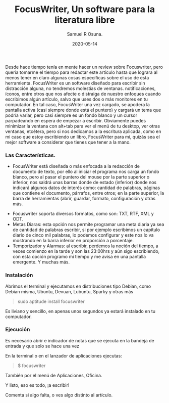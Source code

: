 ﻿---
layout: post
title: FocusWriter, Un software para la literatura libre 
date: 2020-05-14
author: Samuel R Osuna.
categories: literatura, software, libre, linux, windows, distractionfree, escribir.
---

Desde hace tiempo tenía en mente hacer un review sobre Focuswriter, pero quería tomarme el tiempo para redactar este artículo hasta que lograra al menos tener en claro algunas cosas específicas sobre el uso de esta herramienta.
FocusWriter es un software diseñado para escribir sin distracción alguna, no tendremos molestias de ventanas. notificaciones, íconos, entre otros que nos afecte o distraiga de nuestro enfoques cuando escribimos algún artículo, salvo que uses dos o más monitores en tu computador. En tal caso, FocusWriter una vez cargado, se apodera la pantalla activa (casi siempre donde está el puntero) y cargará un tema que podría variar, pero casi siempre es un fondo blanco y un cursor parpadeando en espera de empezar a escribir.
Obviamente puedes minimizar la ventana con alt+tab para ver el menú de tu desktop, ver otras ventanas, etcétera, pero si nos dedicamos a la escritura aplicada, como en mi caso que estoy escribiendo un libro, FocusWriter para mi, quizás sea el mejor software a considerar que tienes que tener a la mano.

### Las Características.
- FocusWriter está diseñada o más enfocada a la redacción de documento de texto, por ello al iniciar el programa nos carga un fondo blanco, pero al pasar el puntero del mouse por la parte superior o inferior, nos saldrá unas barras donde de estado (inferior) donde nos indicará algunos datos de interés como: cantidad de palabras, páginas que contiene el documento, párrafos, entre otros; en la parte superior, la barra de herramientas (abrir, guardar, formato, configuración y otras más.
* Focuswriter soporta diversos formatos, como son: TXT, RTF, XML y ODT.
* Metas Diaras: esta opción nos permite programar una meta diaria ya sea de cantidad de palabras escribir, si por ejemplo escribimos un capítulo diario de cinco mil palabras, lo podemos configurar y este nos lo va mostrando en la barra inferior en proporción a porcentaje.
* Temporizador y Alarmas: al escribir, perdemos la noción del tiempo, a veces comienzo en la tarde y son las 23:00hrs y aún sigo escribiendo, con esta opción programo mi tiempo y me avisa en una pantalla emergente.
Y muchas más.

### Instalación

Abrimos el terminal y ejecutamos en distribuciones tipo Debian, como Debian misma, Ubuntu, Devuan, Lubuntu, Sparky y otras más
 
> sudo aptitude install focuswriter

Es liviano y sencillo, en apenas unos segundos ya estará instalado en tu computador.
### Ejecución

Es necesario abrir e indicador de notas que se ejecuta en la bandeja de entrada y que solo se hace una vez 

En la terminal o en el lanzador de aplicaciones ejecutas:

> $ focuswriter

También por el menú de Aplicaciones, Oficina.
 
Y listo, eso es todo, ¡a escribir!

Comenta si algo falta, o ves algo distinto al artículo.
